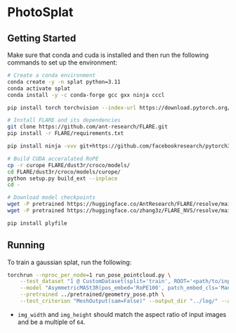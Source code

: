 # PhotoSplat

## Getting Started

Make sure that conda and cuda is installed and then run the following commands to set up the environment:
```sh
# Create a conda environment
conda create -y -n splat python=3.11
conda activate splat
conda install -y -c conda-forge gcc gxx ninja cccl

pip install torch torchvision --index-url https://download.pytorch.org/whl/cu128 # Replace with your CUDA version.

# Install FLARE and its dependencies
git clone https://github.com/ant-research/FLARE.git
pip install -r FLARE/requirements.txt

pip install ninja -vvv git+https://github.com/facebookresearch/pytorch3d.git 

# Build CUDA acceralated RoPE
cp -r curope FLARE/dust3r/croco/models/
cd FLARE/dust3r/croco/models/curope/
python setup.py build_ext --inplace
cd -

# Download model checkpoints
wget -P pretrained https://huggingface.co/AntResearch/FLARE/resolve/main/geometry_pose.pth
wget -P pretrained https://huggingface.co/zhang3z/FLARE_NVS/resolve/main/NVS.pth

pip install plyfile
```

## Running

To train a gaussian splat, run the following:
```sh
torchrun --nproc_per_node=1 run_pose_pointcloud.py \
    --test_dataset "1 @ CustomDataset(split='train', ROOT='<path/to/input/images>', resolution=(<img_width>,<img_height>), seed=1, num_views=2, gt_num_image=0, aug_portrait_or_landscape=True, sequential_input=False, wpose=False)" \
    --model "AsymmetricMASt3R(pos_embed='RoPE100', patch_embed_cls='ManyAR_PatchEmbed', img_size=(512, 512), head_type='catmlp+dpt', output_mode='pts3d+desc24', depth_mode=('exp', -inf, inf), conf_mode=('exp', 1, inf), enc_embed_dim=1024, enc_depth=24, enc_num_heads=16, dec_embed_dim=768, dec_depth=12, dec_num_heads=12, two_confs=True, desc_conf_mode=('exp', 0, inf), wpose=False)" \
    --pretrained ../pretrained/geometry_pose.pth \
    --test_criterion "MeshOutput(sam=False)" --output_dir "../log/" --amp 1 --seed 1 --num_workers 0
```
- `img_width` and `img_height` should match the aspect ratio of input images and be a multiple of `64`.
